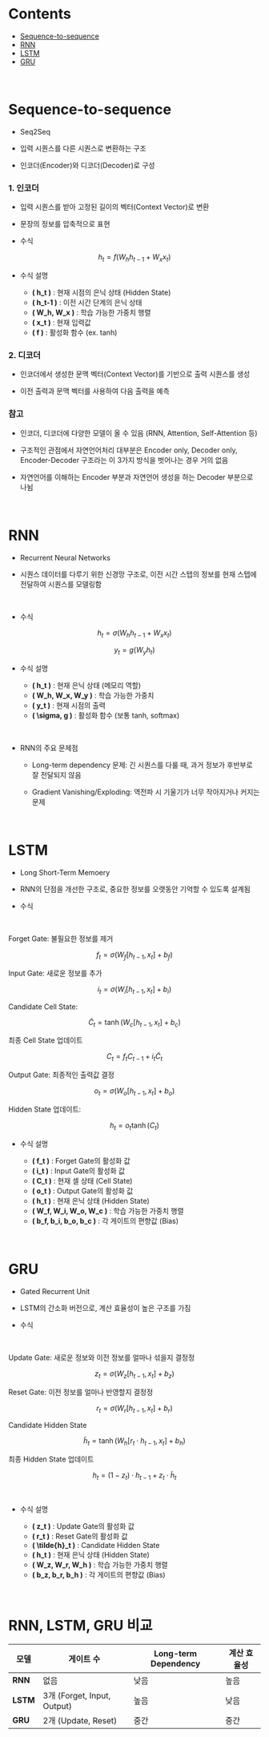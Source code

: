 # Contents
- [Sequence-to-sequence](#Sequence-to-sequence)
- [RNN](#RNN)
- [LSTM](#LSTM)
- [GRU](#GRU)



<br>

# Sequence-to-sequence

- Seq2Seq

- 입력 시퀀스를 다른 시퀀스로 변환하는 구조

- 인코더(Encoder)와 디코더(Decoder)로 구성

### 1. 인코더

- 입력 시퀀스를 받아 고정된 길이의 벡터(Context Vector)로 변환

- 문장의 정보를 압축적으로 표현

- 수식 

$$
h_t = f(W_h h_{t-1} + W_x x_t)
$$

- 수식 설명

    - **\( h_t \)** : 현재 시점의 은닉 상태 (Hidden State)
    - **\( h_t-1 \)** : 이전 시간 단계의 은닉 상태
    - **\( W_h, W_x \)** : 학습 가능한 가중치 행렬
    - **\( x_t \)** : 현재 입력값
    - **\( f \)** : 활성화 함수 (ex. tanh)


### 2. 디코더

- 인코더에서 생성한 문맥 벡터(Context Vector)를 기반으로 출력 시퀀스를 생성

- 이전 출력과 문맥 벡터를 사용하여 다음 출력을 예측

### 참고

- 인코더, 디코더에 다양한 모델이 올 수 있음 (RNN, Attention, Self-Attention 등)

- 구조적인 관점에서 자연언어처리 대부분은 Encoder only, Decoder only, Encoder-Decoder 구조라는 이 3가지 방식을 벗어나는 경우 거의 없음

- 자연언어를 이해하는 Encoder 부분과 자연언어 생성을 하는 Decoder 부분으로 나뉨

<br>

# RNN

- Recurrent Neural Networks

- 시퀀스 데이터를 다루기 위한 신경망 구조로, 이전 시간 스텝의 정보를 현재 스텝에 전달하여 시퀀스를 모델링함

<br>

- 수식 

$$
h_t = \sigma(W_h h_{t-1} + W_x x_t)
$$

$$
y_t = g(W_y h_t)
$$

- 수식 설명

    - **\( h_t \)** : 현재 은닉 상태 (메모리 역할)
    - **\( W_h, W_x, W_y \)** : 학습 가능한 가중치
    - **\( y_t \)** : 현재 시점의 출력
    - **\( \sigma, g \)** : 활성화 함수 (보통 tanh, softmax)

<br>

- RNN의 주요 문제점

    - Long-term dependency 문제: 긴 시퀀스를 다룰 때, 과거 정보가 후반부로 잘 전달되지 않음

    - Gradient Vanishing/Exploding: 역전파 시 기울기가 너무 작아지거나 커지는 문제

<br>

# LSTM

- Long Short-Term Memoery

- RNN의 단점을 개선한 구조로, 중요한 정보를 오랫동안 기억할 수 있도록 설계됨

- 수식

<br>

Forget Gate: 불필요한 정보를 제거

$$
f_t = \sigma(W_f [h_{t-1}, x_t] + b_f)
$$

Input Gate: 새로운 정보를 추가

$$
i_t = \sigma(W_i [h_{t-1}, x_t] + b_i)
$$

Candidate Cell State:

$$
\tilde{C}_t = \tanh(W_c [h_{t-1}, x_t] + b_c)
$$

최종 Cell State 업데이트

$$
C_t = f_t C_{t-1} + i_t \tilde{C}_t
$$

Output Gate: 최종적인 출력값 결정

$$
o_t = \sigma(W_o [h_{t-1}, x_t] + b_o)
$$

Hidden State 업데이트:

$$
h_t = o_t \tanh(C_t)
$$

-  수식 설명

    - **\( f_t \)** : Forget Gate의 활성화 값
    - **\( i_t \)** : Input Gate의 활성화 값
    - **\( C_t \)** : 현재 셀 상태 (Cell State)
    - **\( o_t \)** : Output Gate의 활성화 값
    - **\( h_t \)** : 현재 은닉 상태 (Hidden State)
    - **\( W_f, W_i, W_o, W_c \)** : 학습 가능한 가중치 행렬
    - **\( b_f, b_i, b_o, b_c \)** : 각 게이트의 편향값 (Bias)

<br>

# GRU

- Gated Recurrent Unit

- LSTM의 간소화 버전으로, 계산 효율성이 높은 구조를 가짐

- 수식

<br>

Update Gate: 새로운 정보와 이전 정보를 얼마나 섞을지 결정정

$$
z_t = \sigma(W_z [h_{t-1}, x_t] + b_z)
$$

Reset Gate: 이전 정보를 얼마나 반영할지 결정정

$$
r_t = \sigma(W_r [h_{t-1}, x_t] + b_r)
$$

Candidate Hidden State

$$
\tilde{h}_t = \tanh(W_h [r_t \cdot h_{t-1}, x_t] + b_h)
$$

최종 Hidden State 업데이트

$$
h_t = (1 - z_t) \cdot h_{t-1} + z_t \cdot \tilde{h}_t
$$

<br>

- 수식 설명

    - **\( z_t \)** : Update Gate의 활성화 값
    - **\( r_t \)** : Reset Gate의 활성화 값
    - **\( \tilde{h}_t \)** : Candidate Hidden State
    - **\( h_t \)** : 현재 은닉 상태 (Hidden State)
    - **\( W_z, W_r, W_h \)** : 학습 가능한 가중치 행렬
    - **\( b_z, b_r, b_h \)** : 각 게이트의 편향값 (Bias)

<br>

# RNN, LSTM, GRU 비교

| 모델  | 게이트 수 | Long-term Dependency | 계산 효율성 |
|-------|----------|--------------|------------|
| **RNN**  | 없음  | 낮음 | 높음 |
| **LSTM** | 3개 (Forget, Input, Output) | 높음 | 낮음 |
| **GRU**  | 2개 (Update, Reset) | 중간 | 중간 |

